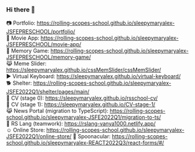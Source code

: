 ### Hi there 👋

:camera: Portfolio: https://rolling-scopes-school.github.io/sleepymaryalex-JSFEPRESCHOOL/portfolio/  
:movie_camera: Movie App: https://rolling-scopes-school.github.io/sleepymaryalex-JSFEPRESCHOOL/movie-app/  
:book: Memory Game: https://rolling-scopes-school.github.io/sleepymaryalex-JSFEPRESCHOOL/memory-game/  
:joy_cat: Meme Slider: https://sleepymaryalex.github.io/cssMemSlider/cssMemSlider/  
:arrow_forward: Virtual Keyboard: https://sleepymaryalex.github.io/virtual-keyboard/  
:dog2: Shelter: https://rolling-scopes-school.github.io/sleepymaryalex-JSFE2022Q1/shelter/pages/main/  
:ocean: CV (stage 0): https://sleepymaryalex.github.io/rsschool-cv/  
:book: CV (stage 1): https://sleepymaryalex.github.io/CV-stage-1/  
:joy_cat: News Portal (migration to TypeScript): https://rolling-scopes-school.github.io/sleepymaryalex-JSFE2022Q1/migration-to-ts/  
:book: RS Lang (teamwork): https://rslang-vanya1000.netlify.app/  
:relaxed: Online Store: https://rolling-scopes-school.github.io/sleepymaryalex-JSFE2022Q1/online-store/
:book: Spoonacular: https://rolling-scopes-school.github.io/sleepymaryalex-REACT2022Q3/react-forms/#/
